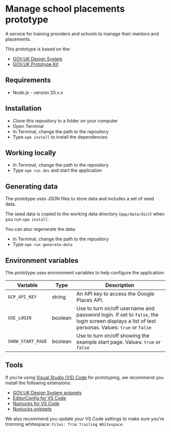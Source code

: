 # Manage school placements prototype

A service for training providers and schools to manage their mentors and placements.

This prototype is based on the:

- [GOV.UK Design System](https://design-system.service.gov.uk/)
- [GOV.UK Prototype Kit](https://prototype-kit.service.gov.uk/docs/)

## Requirements

- Node.js - version 20.x.x

## Installation

- Clone this repository to a folder on your computer
- Open Terminal
- In Terminal, change the path to the repository
- Type `npm install` to install the dependencies

## Working locally

- In Terminal, change the path to the repository
- Type `npm run dev`  and start the application

## Generating data

The prototype uses JSON files to store data and includes a set of seed data.

The seed data is copied to the working data directory (`app/data/dist`) when you run `npm install`.

You can also regenerate the data:

- In Terminal, change the path to the repository
- Type `npm run generate-data`

## Environment variables

The prototype uses environment variables to help configure the application:

| Variable | Type | Description |
| --- | --- | --- |
| `GCP_API_KEY` | string | An API key to access the Google Places API. |
| `USE_LOGIN` | boolean | Use to turn on/off username and password login. If set to `false`, the login screen displays a list of test personas. Values: `true` or `false` |
| `SHOW_START_PAGE` | boolean | Use to turn on/off showing the example start page. Values: `true` or `false` |

## Tools

If you’re using [Visual Studio (VS) Code](https://code.visualstudio.com/) for prototyping, we recommend you install the following extensions:

- [GOV.UK Design System snippets](https://marketplace.visualstudio.com/items?itemName=simonwhatley.govuk-design-system-snippets)
- [EditorConfig for VS Code](https://marketplace.visualstudio.com/items?itemName=EditorConfig.EditorConfig)
- [Nunjucks for VS Code](https://marketplace.visualstudio.com/items?itemName=ronnidc.nunjucks)
- [Nunjucks snippets](https://marketplace.visualstudio.com/items?itemName=luwenjiechn.nunjucks-vscode-snippets)

We also recommend you update your VS Code settings to make sure you’re trimming whitespace: `Files: Trim Trailing Whitespace`.
